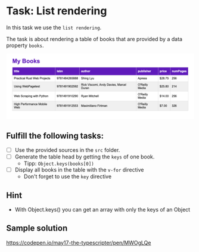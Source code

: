 # Task: List rendering

In this task we use the `list rendering`.

The task is about rendering a table of books that are provided by a data property `books`.

![Example](example.png)

## Fulfill the following tasks:

- [ ] Use the provided sources in the `src` folder.
- [ ] Generate the table head by getting the `keys` of one book.
  - Tipp: `Object.keys(books[0])`
- [ ] Display all books in the table with the `v-for` directive
  - Don't forget to use the `key` directive

## Hint

- With Object.keys() you can get an array with only the keys of an Object

## Sample solution

https://codepen.io/may17-the-typescripter/pen/MWOgLQe
